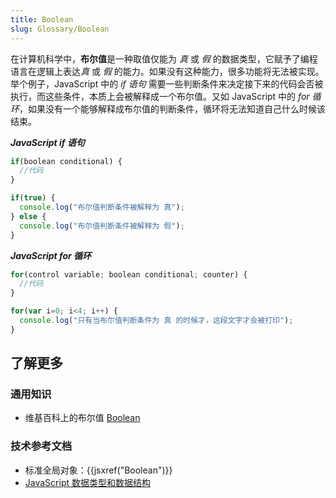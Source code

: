 ```yaml
---
title: Boolean
slug: Glossary/Boolean
---
```

在计算机科学中，**布尔值**是一种取值仅能为 _真_ 或 _假_ 的数据类型，它赋予了编程语言在逻辑上表达*真* 或 _假_ 的能力。如果没有这种能力，很多功能将无法被实现。举个例子，JavaScript 中的 _if 语句_ 需要一些判断条件来决定接下来的代码会否被执行，而这些条件，本质上会被解释成一个布尔值。又如 JavaScript 中的 _for 循环_，如果没有一个能够解释成布尔值的判断条件，循环将无法知道自己什么时候该结束。

***JavaScript if 语句***

```js
if(boolean conditional) {
  //代码
}

if(true) {
  console.log("布尔值判断条件被解释为 真");
} else {
  console.log("布尔值判断条件被解释为 假");
}
```

***JavaScript for 循环***

```js
for(control variable; boolean conditional; counter) {
  //代码
}

for(var i=0; i<4; i++) {
  console.log("只有当布尔值判断条件为 真 的时候才，这段文字才会被打印");
}
```

## 了解更多

### 通用知识

- 维基百科上的布尔值 [Boolean](https://zh.wikipedia.org/wiki/Boolean_data_type)

### 技术参考文档

- 标准全局对象：{{jsxref("Boolean")}}
- [JavaScript 数据类型和数据结构](/zh-CN/docs/Web/JavaScript/Data_structures)
